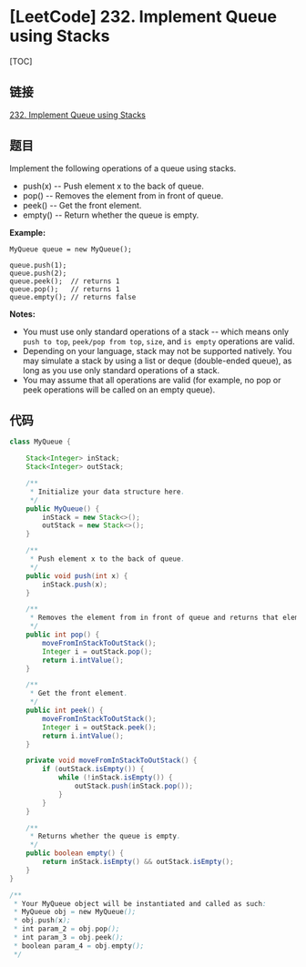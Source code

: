 # [LeetCode] 232. Implement Queue using Stacks

[TOC]

## 链接

[232. Implement Queue using Stacks](https://leetcode.com/problems/implement-queue-using-stacks/)

## 题目

Implement the following operations of a queue using stacks.
 
* push(x) -- Push element x to the back of queue.
* pop() -- Removes the element from in front of queue.
* peek() -- Get the front element.
* empty() -- Return whether the queue is empty.
 
**Example:**
 
```text
MyQueue queue = new MyQueue();
 
queue.push(1);
queue.push(2);  
queue.peek();  // returns 1
queue.pop();   // returns 1
queue.empty(); // returns false
```

**Notes:**

* You must use only standard operations of a stack -- which means only `push to top`, `peek/pop from top`, `size`, and `is empty` operations are valid.
* Depending on your language, stack may not be supported natively. You may simulate a stack by using a list or deque (double-ended queue), as long as you use only standard operations of a stack.
* You may assume that all operations are valid (for example, no pop or peek operations will be called on an empty queue).

## 代码

```Java
class MyQueue {

    Stack<Integer> inStack;
    Stack<Integer> outStack;

    /**
     * Initialize your data structure here.
     */
    public MyQueue() {
        inStack = new Stack<>();
        outStack = new Stack<>();
    }

    /**
     * Push element x to the back of queue.
     */
    public void push(int x) {
        inStack.push(x);
    }

    /**
     * Removes the element from in front of queue and returns that element.
     */
    public int pop() {
        moveFromInStackToOutStack();
        Integer i = outStack.pop();
        return i.intValue();
    }

    /**
     * Get the front element.
     */
    public int peek() {
        moveFromInStackToOutStack();
        Integer i = outStack.peek();
        return i.intValue();
    }

    private void moveFromInStackToOutStack() {
        if (outStack.isEmpty()) {
            while (!inStack.isEmpty()) {
                outStack.push(inStack.pop());
            }
        }
    }

    /**
     * Returns whether the queue is empty.
     */
    public boolean empty() {
        return inStack.isEmpty() && outStack.isEmpty();
    }
}

/**
 * Your MyQueue object will be instantiated and called as such:
 * MyQueue obj = new MyQueue();
 * obj.push(x);
 * int param_2 = obj.pop();
 * int param_3 = obj.peek();
 * boolean param_4 = obj.empty();
 */
```

